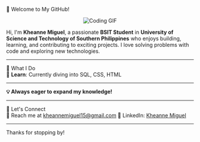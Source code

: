 👋 Welcome to My GitHub!  

<p align="center">
  <img src="https://i.pinimg.com/originals/15/31/d9/1531d96faf25999edbcf86d299c84c53.gif" alt="Coding GIF">
</p>

Hi, I'm **Kheanne Miguel**, a passionate **BSIT Student** in **University of Science and Technology of Southern Philippines** who enjoys building, learning, and contributing to exciting projects. I love solving problems with code and exploring new technologies.  

---

🚀 What I Do  
🔹 **Learn**: Currently diving into SQL, CSS, HTML

---

**💡 Always eager to expand my knowledge!**


---

💬 Let's Connect  
📧 Reach me at kheannemiguel15@gmail.com
🔗 LinkedIn: [Kheanne Miguel](https://www.linkedin.com/in/kheanne-miguel-2434952b0/)


---

Thanks for stopping by!
